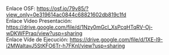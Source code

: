 Enlace OSF: https://osf.io/79v85/?view_only=0e319614ac0844c68821602db819c1fd \
Enlace Video Presentación: https://drive.google.com/file/d/1Nzy0mGcI_XsPcqHTqRV-Oj-wDKWFPraq/view?usp=sharing \
Enlace Víde de Ejecución: https://drive.google.com/file/d/1XE-l9-i2MWaItavJ5StKFO6Tr-h7FKnl/view?usp=sharing
